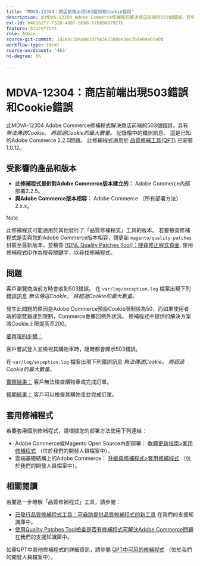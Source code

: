 ```yaml
---
title: 'MDVA-12304：商店前端出現503錯誤和Cookie錯誤'
description: 此MDVA-12304 Adobe Commerce修補程式解決商店前端的503個錯誤，其中*無法傳送Cookie。 將超過Cookie的最大數量。*記錄檔中的錯誤訊息。 這是已知的Adobe Commerce 2.2.5問題。 安裝[Quality Patches Tool (QPT)](/help/announcements/adobe-commerce-announcements/magento-quality-patches-released-new-tool-to-self-serve-quality-patches.md) 1.0.12後，即可使用此修補程式。
exl-id: b4b1a2f7-f328-488f-86b8-576b908792fb
feature: Storefront
role: Admin
source-git-commit: 1d2e0c1b4a8e3d79a362500ee3ec7bde84a6ce0d
workflow-type: tm+mt
source-wordcount: '463'
ht-degree: 0%

---
```


# MDVA-12304：商店前端出現503錯誤和Cookie錯誤

此MDVA-12304 Adobe Commerce修補程式解決商店前端的503個錯誤，具有 *無法傳送Cookie。 將超過Cookie的最大數量。* 記錄檔中的錯誤訊息。 這是已知的Adobe Commerce 2.2.5問題。 此修補程式適用於 [品質修補工具(QPT)](/help/announcements/adobe-commerce-announcements/magento-quality-patches-released-new-tool-to-self-serve-quality-patches.md) 已安裝1.0.12。

## 受影響的產品和版本

* **此修補程式是針對Adobe Commerce版本建立的：** Adobe Commerce內部部署2.2.5。
* **與Adobe Commerce版本相容：** Adobe Commerce （所有部署方法） 2.x.x。

>[!NOTE]
>
>此修補程式可能適用於其他發行了「品質修補程式」工具的版本。 若要檢查修補程式是否與您的Adobe Commerce版本相容，請更新 `magento/quality-patches` 封裝至最新版本，並檢查 [[!DNL Quality Patches Tool]：搜尋修正程式頁面](https://devdocs.magento.com/quality-patches/tool.html#patch-grid). 使用修補程式ID作為搜尋關鍵字，以尋找修補程式。

## 問題

客戶瀏覽商店前方時會收到503錯誤。 在 `var/log/exception.log` 檔案出現下列錯誤訊息 *無法傳送Cookie。 將超過Cookie的最大數量。*

發生此問題的原因是Adobe Commerce預設Cookie限制設為50，而如果使用者端的瀏覽器達到限制，Commerce會擲回例外狀況。 修補程式中提供的解決方案將Cookie上限提高至200。

<u>要再現的步驟：</u>

客戶嘗試登入並檢視其購物車時，隨時都會顯示503錯誤。

在 `var/log/exception.log` 檔案出現下列錯誤訊息 *無法傳送Cookie。 將超過Cookie的最大數量。*

<u>實際結果：</u> 客戶無法檢查購物車或完成訂單。

<u>預期結果：</u> 客戶可以檢查其購物車並完成訂單。

## 套用修補程式

若要套用個別修補程式，請根據您的部署方法使用下列連結：

* Adobe Commerce或Magento Open Source內部部署： [軟體更新指南>套用修補程式](https://devdocs.magento.com/guides/v2.4/comp-mgr/patching/mqp.html) （位於我們的開發人員檔案中）。
* 雲端基礎結構上的Adobe Commerce： [升級與修補程式>套用修補程式](https://devdocs.magento.com/cloud/project/project-patch.html) （位於我們的開發人員檔案中）。


## 相關閱讀

若要進一步瞭解「品質修補程式」工具，請參閱：

* [已發行品質修補程式工具：可自助提供品質修補程式的新工具](/help/announcements/adobe-commerce-announcements/magento-quality-patches-released-new-tool-to-self-serve-quality-patches.md) 在我們的支援知識庫中。
* [使用Quality Patches Tool檢查是否有修補程式可解決Adobe Commerce問題](/help/support-tools/patches-available-in-qpt-tool/check-patch-for-magento-issue-with-magento-quality-patches.md) 在我們的支援知識庫中。

如需QPT中其他修補程式的詳細資訊，請參閱 [QPT中可用的修補程式](https://devdocs.magento.com/quality-patches/tool.html#patch-grid) （位於我們的開發人員檔案中）。
